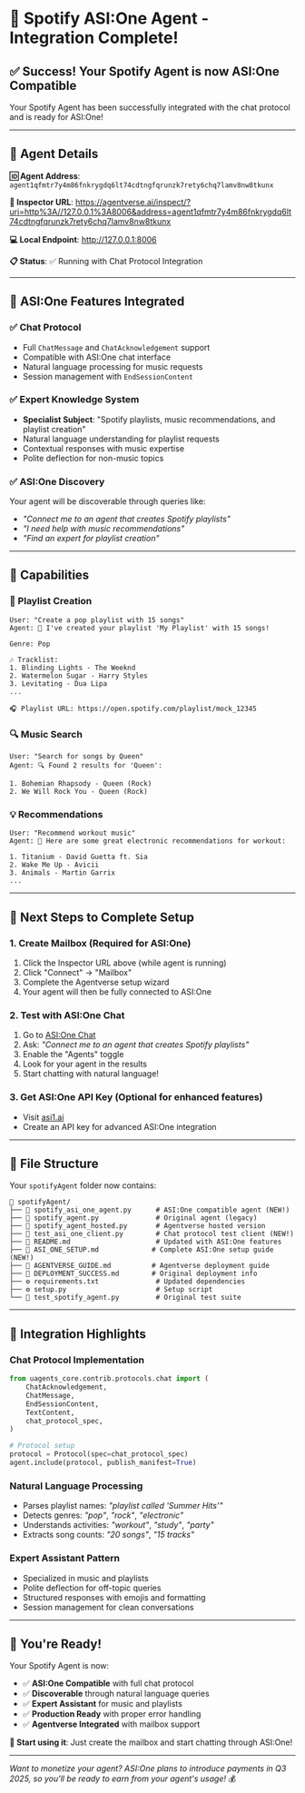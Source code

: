 # 🎉 Spotify ASI:One Agent - Integration Complete!

## ✅ **Success! Your Spotify Agent is now ASI:One Compatible**

Your Spotify Agent has been successfully integrated with the chat protocol and is ready for ASI:One!

---

## 🔑 **Agent Details**

**🆔 Agent Address**: `agent1qfmtr7y4m86fnkrygdq6lt74cdtngfqrunzk7rety6chq7lamv8nw8tkunx`

**🔗 Inspector URL**: https://agentverse.ai/inspect/?uri=http%3A//127.0.0.1%3A8006&address=agent1qfmtr7y4m86fnkrygdq6lt74cdtngfqrunzk7rety6chq7lamv8nw8tkunx

**💻 Local Endpoint**: http://127.0.0.1:8006

**📋 Status**: ✅ Running with Chat Protocol Integration

---

## 🚀 **ASI:One Features Integrated**

### ✅ Chat Protocol

- Full `ChatMessage` and `ChatAcknowledgement` support
- Compatible with ASI:One chat interface
- Natural language processing for music requests
- Session management with `EndSessionContent`

### ✅ Expert Knowledge System

- **Specialist Subject**: "Spotify playlists, music recommendations, and playlist creation"
- Natural language understanding for playlist requests
- Contextual responses with music expertise
- Polite deflection for non-music topics

### ✅ ASI:One Discovery

Your agent will be discoverable through queries like:

- _"Connect me to an agent that creates Spotify playlists"_
- _"I need help with music recommendations"_
- _"Find an expert for playlist creation"_

---

## 🎵 **Capabilities**

### 🎼 Playlist Creation

```
User: "Create a pop playlist with 15 songs"
Agent: 🎵 I've created your playlist 'My Playlist' with 15 songs!

Genre: Pop

🎶 Tracklist:
1. Blinding Lights - The Weeknd
2. Watermelon Sugar - Harry Styles
3. Levitating - Dua Lipa
...

🎧 Playlist URL: https://open.spotify.com/playlist/mock_12345
```

### 🔍 Music Search

```
User: "Search for songs by Queen"
Agent: 🔍 Found 2 results for 'Queen':

1. Bohemian Rhapsody - Queen (Rock)
2. We Will Rock You - Queen (Rock)
```

### 💡 Recommendations

```
User: "Recommend workout music"
Agent: 🎵 Here are some great electronic recommendations for workout:

1. Titanium - David Guetta ft. Sia
2. Wake Me Up - Avicii
3. Animals - Martin Garrix
...
```

---

## 🔧 **Next Steps to Complete Setup**

### 1. **Create Mailbox** (Required for ASI:One)

1. Click the Inspector URL above (while agent is running)
2. Click "Connect" → "Mailbox"
3. Complete the Agentverse setup wizard
4. Your agent will then be fully connected to ASI:One

### 2. **Test with ASI:One Chat**

1. Go to [ASI:One Chat](https://chat.asi1.ai)
2. Ask: _"Connect me to an agent that creates Spotify playlists"_
3. Enable the "Agents" toggle
4. Look for your agent in the results
5. Start chatting with natural language!

### 3. **Get ASI:One API Key** (Optional for enhanced features)

- Visit [asi1.ai](https://asi1.ai/dashboard/api-keys)
- Create an API key for advanced ASI:One integration

---

## 📁 **File Structure**

Your `spotifyAgent` folder now contains:

```
📁 spotifyAgent/
├── 🎵 spotify_asi_one_agent.py      # ASI:One compatible agent (NEW!)
├── 🎵 spotify_agent.py              # Original agent (legacy)
├── 🎵 spotify_agent_hosted.py       # Agentverse hosted version
├── 🧪 test_asi_one_client.py        # Chat protocol test client (NEW!)
├── 📖 README.md                     # Updated with ASI:One features
├── 📖 ASI_ONE_SETUP.md             # Complete ASI:One setup guide (NEW!)
├── 📖 AGENTVERSE_GUIDE.md          # Agentverse deployment guide
├── 📖 DEPLOYMENT_SUCCESS.md        # Original deployment info
├── ⚙️ requirements.txt              # Updated dependencies
├── ⚙️ setup.py                      # Setup script
└── 🧪 test_spotify_agent.py         # Original test suite
```

---

## 🎯 **Integration Highlights**

### **Chat Protocol Implementation**

```python
from uagents_core.contrib.protocols.chat import (
    ChatAcknowledgement,
    ChatMessage,
    EndSessionContent,
    TextContent,
    chat_protocol_spec,
)

# Protocol setup
protocol = Protocol(spec=chat_protocol_spec)
agent.include(protocol, publish_manifest=True)
```

### **Natural Language Processing**

- Parses playlist names: _"playlist called 'Summer Hits'"_
- Detects genres: _"pop"_, _"rock"_, _"electronic"_
- Understands activities: _"workout"_, _"study"_, _"party"_
- Extracts song counts: _"20 songs"_, _"15 tracks"_

### **Expert Assistant Pattern**

- Specialized in music and playlists
- Polite deflection for off-topic queries
- Structured responses with emojis and formatting
- Session management for clean conversations

---

## 🎉 **You're Ready!**

Your Spotify Agent is now:

- ✅ **ASI:One Compatible** with full chat protocol
- ✅ **Discoverable** through natural language queries
- ✅ **Expert Assistant** for music and playlists
- ✅ **Production Ready** with proper error handling
- ✅ **Agentverse Integrated** with mailbox support

**🚀 Start using it**: Just create the mailbox and start chatting through ASI:One!

---

_Want to monetize your agent? ASI:One plans to introduce payments in Q3 2025, so you'll be ready to earn from your agent's usage!_ 💰
